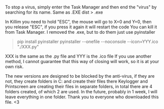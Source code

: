 To stop a virus, simply enter the Task Manager and then end the "virus" by searching for its name.
Same as .EXE
dist > .exe

In Killim you need to hold "ESC", the mouse will go to X=0 and Y=0, then you release "ESC", if you press it again it will restart the code
You can kill it from Task Manager.
I removed the .exe, but to do them just use pyinstaller

> pip install pyinstaller
> pyinstaller --onefile --noconsole --icon=YYY.ico "./XXX.py"

XXX is the same as the .py file and YYY is the .ico file
If you use another method, I cannot guarantee that this way of closing will work, so it is at your own risk.

The new versions are designed to be blocked by the anti-virus, if they are not, they create folders in C: and create their files there
Keylogger and Printscreen are creating their files in separate folders, in total there are 4 folders created, of which 2 are used. In the future, probably in 1 week, I will leave everything in one folder.
Thank you to everyone who downloaded this file. <3
